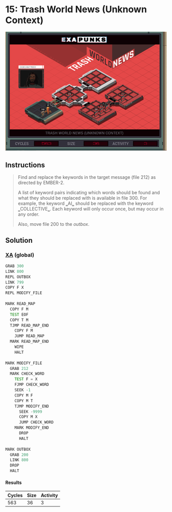 # 15: Trash World News (Unknown Context)

<div align="center"><img src="EXAPUNKS - TRASH WORLD NEWS (563, 36, 3, 2024-06-23-16-40-29).gif" /></div>

## Instructions
> ﻿Find and replace the keywords in the target message (file 212) as directed by EMBER-2.
> 
> A list of keyword pairs indicating which words should be found and what they should be replaced with is available in file 300. For example, the keyword ‗AI‗ should be replaced with the keyword ‗COLLECTIVE‗. Each keyword will only occur once, but may occur in any order.
> 
> Also, move file 200 to the *outbox*.

## Solution

### [XA](XA.exa) (global)
```asm
GRAB 300
LINK 800
REPL OUTBOX
LINK 799
COPY F X
REPL MODIFY_FILE

MARK READ_MAP
  COPY F M
  TEST EOF
  COPY T M
  TJMP READ_MAP_END
    COPY F M
    JUMP READ_MAP
  MARK READ_MAP_END
    WIPE
    HALT
  
MARK MODIFY_FILE
  GRAB 212
  MARK CHECK_WORD
    TEST F = X
    FJMP CHECK_WORD
    SEEK -1
    COPY M F
    COPY M T
    TJMP MODIFY_END
      SEEK -9999
      COPY M X
      JUMP CHECK_WORD
    MARK MODIFY_END
      DROP
      HALT
  
MARK OUTBOX
  GRAB 200
  LINK 800
  DROP
  HALT
```

#### Results
| Cycles | Size | Activity |
|--------|------|----------|
| 563    | 36   | 3        |
